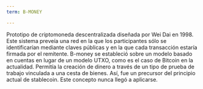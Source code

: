 ```yaml
---
term: B-MONEY

---
```

Prototipo de criptomoneda descentralizada diseñada por Wei Dai en 1998. Este sistema preveía una red en la que los participantes sólo se identificarían mediante claves públicas y en la que cada transacción estaría firmada por el remitente. B-money se estableció sobre un modelo basado en cuentas en lugar de un modelo UTXO, como es el caso de Bitcoin en la actualidad. Permitía la creación de dinero a través de un tipo de prueba de trabajo vinculada a una cesta de bienes. Así, fue un precursor del principio actual de stablecoin. Este concepto nunca llegó a aplicarse.